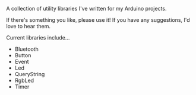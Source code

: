 A collection of utility libraries I've written for my Arduino projects.

If there's something you like, please use it! If you have any suggestions, I'd love to hear them.

Current libraries include...

* Bluetooth
* Button
* Event
* Led
* QueryString
* RgbLed
* Timer
